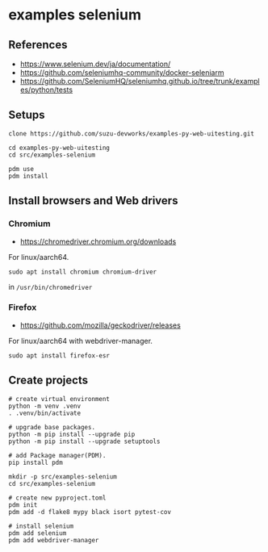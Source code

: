 # examples selenium


## References

- https://www.selenium.dev/ja/documentation/
- https://github.com/seleniumhq-community/docker-seleniarm
- https://github.com/SeleniumHQ/seleniumhq.github.io/tree/trunk/examples/python/tests



## Setups

```shell
clone https://github.com/suzu-devworks/examples-py-web-uitesting.git

cd examples-py-web-uitesting
cd src/examples-selenium

pdm use
pdm install

```


## Install browsers and Web drivers

### Chromium 

- https://chromedriver.chromium.org/downloads

For linux/aarch64.

```shell
sudo apt install chromium chromium-driver
```

in `/usr/bin/chromedriver`

### Firefox 

- https://github.com/mozilla/geckodriver/releases

For linux/aarch64 with webdriver-manager.

```shell
sudo apt install firefox-esr
```

## Create projects

```shell
# create virtual environment
python -m venv .venv 
. .venv/bin/activate

# upgrade base packages.
python -m pip install --upgrade pip
python -m pip install --upgrade setuptools

# add Package manager(PDM).
pip install pdm

mkdir -p src/examples-selenium
cd src/examples-selenium

# create new pyproject.toml
pdm init
pdm add -d flake8 mypy black isort pytest-cov

# install selenium
pdm add selenium
pdm add webdriver-manager

```
